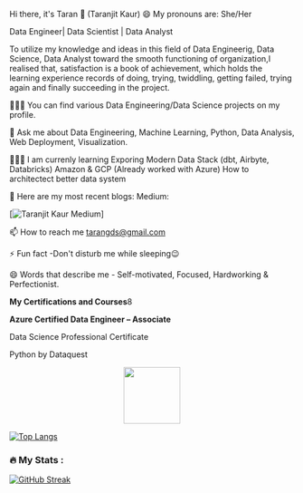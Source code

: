 
Hi there, it's Taran 👋 (Taranjit Kaur)
😄 My pronouns are: She/Her

Data Engineer| Data Scientist | Data Analyst

To utilize my knowledge and ideas in this field of Data Engineerig, Data Science, Data Analyst toward the smooth functioning of organization,I realised that, satisfaction is a book of achievement, which holds the learning experience records of doing, trying, twiddling, getting failed, trying again and finally succeeding in the project.

👨‍💻🤘 You can find various Data Engineering/Data Science projects on my profile.

💬 Ask me about Data Engineering, Machine Learning, Python, Data Analysis, Web Deployment, Visualization.

🧑🏻‍🏫 I am currenly learning
Exporing Modern Data Stack (dbt, Airbyte, Databricks)
Amazon & GCP (Already worked with Azure)
How to architectect better data system

📝 Here are my most recent blogs:
Medium:

[![Taranjit Kaur Medium](https://mediumblog-cards.vercel.app/getMediumBlogs?username=tarangds)]

📫 How to reach me tarangds@gmail.com

⚡ Fun fact -Don't disturb me while sleeping😉

😄 Words that describe me - Self-motivated, Focused, Hardworking & Perfectionist.

**My Certifications and Courses**8

**Azure Certified Data Engineer – Associate**

Data Science Professional Certificate

Python by Dataquest


<div id="header" align="center">
  <img src="https://media.giphy.com/media/M9gbBd9nbDrOTu1Mqx/giphy.gif" width="100"/>
</div>

[![Top Langs](https://github-readme-stats.vercel.app/api/top-langs/?username=Taran2785)](https://github.com/anuraghazra/github-readme-stats)

### :fire: My Stats :
[![GitHub Streak](http://github-readme-streak-stats.herokuapp.com?user=taran2785&theme=dark&mode=weekly)](https://git.io/streak-stats)
